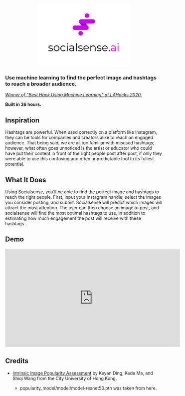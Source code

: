 <p align="center">
<img src="assets/logo.png" title="Logo">
</p>

### Use machine learning to find the perfect image and hashtags to reach a broader audience.

*[Winner of "Best Hack Using Machine Learning" at LAHacks 2020.](https://devpost.com/software/socialsense-ai)*

**Built in 36 hours.**

## Inspiration

Hashtags are powerful. When used correctly on a platform like Instagram, they can be tools for companies and creators alike to reach an engaged audience. That being said, we are all too familiar with misused hashtags; however, what often goes unnoticed is the artist or educator who could have put their content in front of the right people post after post, if only they were able to use this confusing and often unpredictable tool to its fullest potential.

## What It Does

Using Socialsense, you’ll be able to find the perfect image and hashtags to reach the right people. First, input your Instagram handle, select the images you consider posting, and submit. Socialsense will predict which images will attract the most attention. The user can then choose an image to post, and socialsense will find the most optimal hashtags to use, in addition to estimating how much engagement the post will receive with these hashtags.

## Demo

<p align="center">
<iframe width="560" height="315" src="https://www.youtube.com/embed/zVT3j0gtMA4" frameborder="0" allow="accelerometer; autoplay; encrypted-media; gyroscope; picture-in-picture" allowfullscreen></iframe>
</p>

## Credits
- [Intrinsic Image Popularity Assessment](https://github.com/dingkeyan93/Intrinsic-Image-Popularity#intrinsic-image-popularity-assessment) by Keyan Ding, Kede Ma, and Shiqi Wang from the City University of Hong Kong.

  - popularity_model/model/model-resnet50.pth was taken from here.

